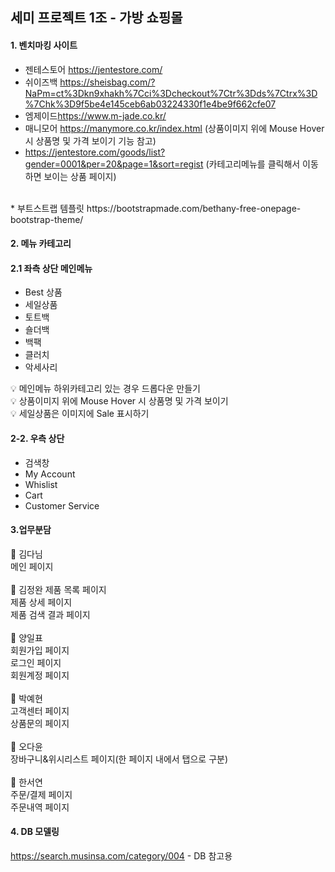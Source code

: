 
세미 프로젝트 1조 - 가방 쇼핑몰
-----------------------------

#### 1. 벤치마킹 사이트
* 젠테스토어 <https://jentestore.com/>
* 쉬이즈백 <https://sheisbag.com/?NaPm=ct%3Dkn9xhakh%7Cci%3Dcheckout%7Ctr%3Dds%7Ctrx%3D%7Chk%3D9f5be4e145ceb6ab03224330f1e4be9f662cfe07>
* 엠제이드<https://www.m-jade.co.kr/>
* 매니모어 <https://manymore.co.kr/index.html> (상품이미지 위에 Mouse Hover 시 상품명 및 가격 보이기 기능 참고)
* <https://jentestore.com/goods/list?gender=0001&per=20&page=1&sort=regist> (카테고리메뉴를 클릭해서 이동하면 보이는 상품 페이지)
<br>
* 부트스트랩 템플릿 https://bootstrapmade.com/bethany-free-onepage-bootstrap-theme/ 


#### 2. 메뉴 카테고리
####   2.1 좌측 상단 메인메뉴

* Best 상품
* 세일상품
* 토트백
* 숄더백
* 백팩
* 클러치
* 악세사리
 
💡 메인메뉴 하위카테고리 있는 경우 드롭다운 만들기<br>
💡 상품이미지 위에 Mouse Hover 시 상품명 및 가격 보이기<br>
💡 세일상품은 이미지에 Sale 표시하기<br>
    
####   2-2. 우측 상단
* 검색창
* My Account
* Whislist
* Cart
* Customer Service

#### 3.업무분담

🚩 김다님<br>
  메인 페이지<br>
<br>
🧡 김정완
  제품 목록 페이지<br>
  제품 상세 페이지<br>
  제품 검색 결과 페이지<br>
<br>
💛 양일표<br>
   회원가입 페이지<br>
  로그인 페이지<br>
  회원계정 페이지<br>
<br>
💚 박예현<br>
  고객센터 페이지<br>
  상품문의 페이지<br>
<br>
💙 오다윤<br>
  장바구니&위시리스트 페이지(한 페이지 내에서 탭으로 구분)<br>
<br>
💜 한서연<br>
  주문/결제 페이지<br>
  주문내역 페이지<br>


#### 4. DB 모델링
https://search.musinsa.com/category/004 - DB 참고용

